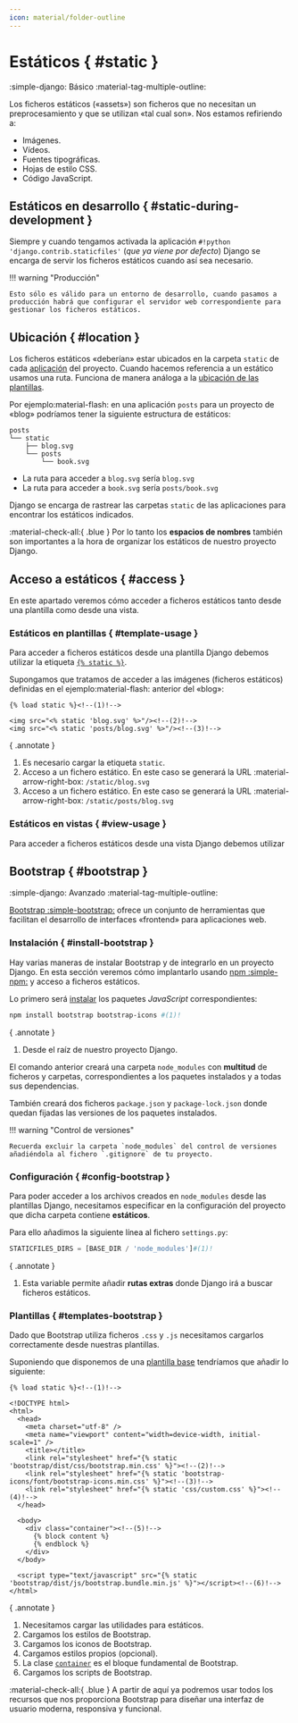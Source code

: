 ```yaml
---
icon: material/folder-outline
---
```


# Estáticos { #static }

<span class="djversion basic">:simple-django: Básico :material-tag-multiple-outline:</span>

Los ficheros estáticos («assets») son ficheros que no necesitan un preprocesamiento y que se utilizan «tal cual son». Nos estamos refiriendo a:

- Imágenes.
- Vídeos.
- Fuentes tipográficas.
- Hojas de estilo CSS.
- Código JavaScript.

## Estáticos en desarrollo { #static-during-development }

Siempre y cuando tengamos activada la aplicación `#!python 'django.contrib.staticfiles'` (_que ya viene por defecto_) Django se encarga de servir los ficheros estáticos cuando así sea necesario.

!!! warning "Producción"

    Esto sólo es válido para un entorno de desarrollo, cuando pasamos a producción habrá que configurar el servidor web correspondiente para gestionar los ficheros estáticos.

## Ubicación { #location }

Los ficheros estáticos «deberían» estar ubicados en la carpeta `static` de cada [aplicación](apps.md) del proyecto. Cuando hacemos referencia a un estático usamos una ruta. Funciona de manera análoga a la [ubicación de las plantillas](templates.md#location).

Por <span class="example">ejemplo:material-flash:</span> en una aplicación `posts` para un proyecto de «blog» podríamos tener la siguiente estructura de estáticos:

```hl_lines="3 5"
posts
└── static
    ├── blog.svg
    └── posts
        └── book.svg
```

- La ruta para acceder a `blog.svg` sería `blog.svg`
- La ruta para acceder a `book.svg` sería `posts/book.svg`

Django se encarga de rastrear las carpetas `static` de las aplicaciones para encontrar los estáticos indicados.

:material-check-all:{ .blue } Por lo tanto los **espacios de nombres** también son importantes a la hora de organizar los estáticos de nuestro proyecto Django.

## Acceso a estáticos { #access }

En este apartado veremos cómo acceder a ficheros estáticos tanto desde una plantilla como desde una vista.

### Estáticos en plantillas { #template-usage }

Para acceder a ficheros estáticos desde una plantilla Django debemos utilizar la etiqueta [`{% static %}`](https://docs.djangoproject.com/en/stable/ref/templates/builtins/#static).

Supongamos que tratamos de acceder a las imágenes (ficheros estáticos) definidas en el <span class="example">ejemplo:material-flash:</span> anterior del «blog»:

```htmldjango 
{% load static %}<!--(1)!-->

<img src="<% static 'blog.svg' %>"/><!--(2)!-->
<img src="<% static 'posts/blog.svg' %>"/><!--(3)!-->
```
{ .annotate }

1. Es necesario cargar la etiqueta `static`.
2. Acceso a un fichero estático. En este caso se generará la URL :material-arrow-right-box: `/static/blog.svg`
3. Acceso a un fichero estático. En este caso se generará la URL :material-arrow-right-box: `/static/posts/blog.svg`

### Estáticos en vistas { #view-usage }

Para acceder a ficheros estáticos desde una vista Django debemos utilizar 

## Bootstrap { #bootstrap }

<span class="djversion advanced">:simple-django: Avanzado :material-tag-multiple-outline:</span>

[Bootstrap :simple-bootstrap:](https://getbootstrap.com/) ofrece un conjunto de herramientas que facilitan el desarrollo de interfaces «frontend» para aplicaciones web.

### Instalación { #install-bootstrap }

Hay varias maneras de instalar Bootstrap y de integrarlo en un proyecto Django. En esta sección veremos cómo implantarlo usando [npm :simple-npm:](https://www.npmjs.com/) y acceso a ficheros estáticos.

Lo primero será [instalar](https://getbootstrap.com/docs/5.3/getting-started/download/#npm) los paquetes _JavaScript_ correspondientes:

```bash
npm install bootstrap bootstrap-icons #(1)!
```
{ .annotate }

1. Desde el raíz de nuestro proyecto Django.

El comando anterior creará una carpeta `node_modules` con **multitud** de ficheros y carpetas, correspondientes a los paquetes instalados y a todas sus dependencias.

También creará dos ficheros `package.json` y `package-lock.json` donde quedan fijadas las versiones de los paquetes instalados.

!!! warning "Control de versiones"

    Recuerda excluir la carpeta `node_modules` del control de versiones añadiéndola al fichero `.gitignore` de tu proyecto.

### Configuración { #config-bootstrap }

Para poder acceder a los archivos creados en `node_modules` desde las plantillas Django, necesitamos especificar en la configuración del proyecto que dicha carpeta contiene **estáticos**.

Para ello añadimos la siguiente línea al fichero `settings.py`:

```python title="main/settings.py"
STATICFILES_DIRS = [BASE_DIR / 'node_modules']#(1)!
```
{ .annotate }

1. Esta variable permite añadir **rutas extras** donde Django irá a buscar ficheros estáticos.

### Plantillas { #templates-bootstrap }

Dado que Bootstrap utiliza ficheros `.css` y `.js` necesitamos cargarlos correctamente desde nuestras plantillas.

Suponiendo que disponemos de una [plantilla base](templates.md#inheritance) tendríamos que añadir lo siguiente:

```htmldjango title="shared/templates/base.html" hl_lines="1 9-10 21"
{% load static %}<!--(1)!-->

<!DOCTYPE html>
<html>
  <head>
    <meta charset="utf-8" />
    <meta name="viewport" content="width=device-width, initial-scale=1" />
    <title></title>
    <link rel="stylesheet" href="{% static 'bootstrap/dist/css/bootstrap.min.css' %}"><!--(2)!-->
    <link rel="stylesheet" href="{% static 'bootstrap-icons/font/bootstrap-icons.min.css' %}"><!--(3)!-->
    <link rel="stylesheet" href="{% static 'css/custom.css' %}"><!--(4)!-->
  </head>

  <body>
    <div class="container"><!--(5)!-->
      {% block content %}
      {% endblock %}
    </div>
  </body>

  <script type="text/javascript" src="{% static 'bootstrap/dist/js/bootstrap.bundle.min.js' %}"></script><!--(6)!-->
</html>
```
{ .annotate }

1. Necesitamos cargar las utilidades para estáticos.
2. Cargamos los estilos de Bootstrap.
3. Cargamos los iconos de Bootstrap.
4. Cargamos estilos propios (opcional).
5. La clase [`container`](https://getbootstrap.com/docs/5.3/layout/containers/) es el bloque fundamental de Bootstrap.
6. Cargamos los scripts de Bootstrap.

:material-check-all:{ .blue } A partir de aquí ya podremos usar todos los recursos que nos proporciona Bootstrap para diseñar una interfaz de usuario moderna, responsiva y funcional.

